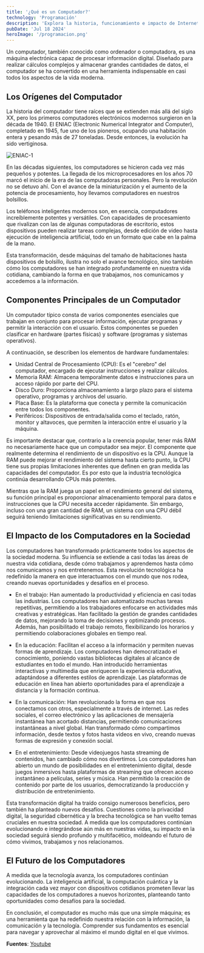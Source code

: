 ```yaml
---
title: '¿Qué es un Computador?'
technology: 'Programación'
description: 'Explora la historia, funcionamiento e impacto de Internet, la red global de computadoras que revolucionó la comunicación y el acceso a la información en todo el mundo.'
pubDate: 'Jul 18 2024'
heroImage: '/programacion.png'
---
```

Un computador, también conocido como ordenador o computadora, es una máquina electrónica capaz de procesar información digital. Diseñado para realizar cálculos complejos y almacenar grandes cantidades de datos, el computador se ha convertido en una herramienta indispensable en casi todos los aspectos de la vida moderna.

## Los Orígenes del Computador
La historia del computador tiene raíces que se extienden más allá del siglo XX, pero los primeros computadores electrónicos modernos surgieron en la década de 1940. El ENIAC (Electronic Numerical Integrator and Computer), completado en 1945, fue uno de los pioneros, ocupando una habitación entera y pesando más de 27 toneladas. Desde entonces, la evolución ha sido vertiginosa.

<img src="https://imgs.search.brave.com/6AU41xF3kgDtpwQFoN_wLhi07Z0vAedbroqQ0ph2W6w/rs:fit:500:0:0:0/g:ce/aHR0cHM6Ly9tYXNh/bnRpZ3Vvcy5jb20v/d3AtY29udGVudC91/cGxvYWRzLzIwMjEv/MDUvRU5JQUMtMS5q/cGc" alt="ENIAC-1" class="custom-image">

En las décadas siguientes, los computadores se hicieron cada vez más pequeños y potentes. La llegada de los microprocesadores en los años 70 marcó el inicio de la era de las computadoras personales. Pero la revolución no se detuvo ahí. Con el avance de la miniaturización y el aumento de la potencia de procesamiento, hoy llevamos computadores en nuestros bolsillos.

Los teléfonos inteligentes modernos son, en esencia, computadores increíblemente potentes y versátiles. Con capacidades de procesamiento que rivalizan con las de algunas computadoras de escritorio, estos dispositivos pueden realizar tareas complejas, desde edición de video hasta ejecución de inteligencia artificial, todo en un formato que cabe en la palma de la mano.

Esta transformación, desde máquinas del tamaño de habitaciones hasta dispositivos de bolsillo, ilustra no solo el avance tecnológico, sino también cómo los computadores se han integrado profundamente en nuestra vida cotidiana, cambiando la forma en que trabajamos, nos comunicamos y accedemos a la información.

## Componentes Principales de un Computador
Un computador típico consta de varios componentes esenciales que trabajan en conjunto para procesar información, ejecutar programas y permitir la interacción con el usuario. Estos componentes se pueden clasificar en hardware (partes físicas) y software (programas y sistemas operativos). 

A continuación, se describen los elementos de hardware fundamentales:
-  Unidad Central de Procesamiento (CPU): Es el "cerebro" del computador, encargado de ejecutar instrucciones y realizar cálculos.
- Memoria RAM: Almacena temporalmente datos e instrucciones para un acceso rápido por parte del CPU.
- Disco Duro: Proporciona almacenamiento a largo plazo para el sistema operativo, programas y archivos del usuario.
- Placa Base: Es la plataforma que conecta y permite la comunicación entre todos los componentes.
- Periféricos: Dispositivos de entrada/salida como el teclado, ratón, monitor y altavoces, que permiten la interacción entre el usuario y la máquina.

Es importante destacar que, contrario a la creencia popular, tener más RAM no necesariamente hace que un computador sea mejor. El componente que realmente determina el rendimiento de un dispositivo es la CPU. Aunque la RAM puede mejorar el rendimiento del sistema hasta cierto punto, la CPU tiene sus propias limitaciones inherentes que definen en gran medida las capacidades del computador. Es por esto que la industria tecnológica continúa desarrollando CPUs más potentes.

Mientras que la RAM juega un papel en el rendimiento general del sistema, su función principal es proporcionar almacenamiento temporal para datos e instrucciones que la CPU necesita acceder rápidamente. Sin embargo, incluso con una gran cantidad de RAM, un sistema con una CPU débil seguirá teniendo limitaciones significativas en su rendimiento.

## El Impacto de los Computadores en la Sociedad
Los computadores han transformado prácticamente todos los aspectos de la sociedad moderna. Su influencia se extiende a casi todas las áreas de nuestra vida cotidiana, desde cómo trabajamos y aprendemos hasta cómo nos comunicamos y nos entretenemos. Esta revolución tecnológica ha redefinido la manera en que interactuamos con el mundo que nos rodea, creando nuevas oportunidades y desafíos en el proceso.

- En el trabajo: Han aumentado la productividad y eficiencia en casi todas las industrias. Los computadores han automatizado muchas tareas repetitivas, permitiendo a los trabajadores enfocarse en actividades más creativas y estratégicas. Han facilitado la gestión de grandes cantidades de datos, mejorando la toma de decisiones y optimizando procesos. Además, han posibilitado el trabajo remoto, flexibilizando los horarios y permitiendo colaboraciones globales en tiempo real.

- En la educación: Facilitan el acceso a la información y permiten nuevas formas de aprendizaje. Los computadores han democratizado el conocimiento, poniendo vastas bibliotecas digitales al alcance de estudiantes en todo el mundo. Han introducido herramientas interactivas y multimedia que enriquecen la experiencia educativa, adaptándose a diferentes estilos de aprendizaje. Las plataformas de educación en línea han abierto oportunidades para el aprendizaje a distancia y la formación continua.

- En la comunicación: Han revolucionado la forma en que nos conectamos con otros, especialmente a través de internet. Las redes sociales, el correo electrónico y las aplicaciones de mensajería instantánea han acortado distancias, permitiendo comunicaciones instantáneas a nivel global. Han transformado cómo compartimos información, desde textos y fotos hasta videos en vivo, creando nuevas formas de expresión y conexión social.

- En el entretenimiento: Desde videojuegos hasta streaming de contenidos, han cambiado cómo nos divertimos. Los computadores han abierto un mundo de posibilidades en el entretenimiento digital, desde juegos inmersivos hasta plataformas de streaming que ofrecen acceso instantáneo a películas, series y música. Han permitido la creación de contenido por parte de los usuarios, democratizando la producción y distribución de entretenimiento.

Esta transformación digital ha traído consigo numerosos beneficios, pero también ha planteado nuevos desafíos. Cuestiones como la privacidad digital, la seguridad cibernética y la brecha tecnológica se han vuelto temas cruciales en nuestra sociedad. A medida que los computadores continúan evolucionando e integrándose aún más en nuestras vidas, su impacto en la sociedad seguirá siendo profundo y multifacético, moldeando el futuro de cómo vivimos, trabajamos y nos relacionamos.

## El Futuro de los Computadores
A medida que la tecnología avanza, los computadores continúan evolucionando. La inteligencia artificial, la computación cuántica y la integración cada vez mayor con dispositivos cotidianos prometen llevar las capacidades de los computadores a nuevos horizontes, planteando tanto oportunidades como desafíos para la sociedad.

En conclusión, el computador es mucho más que una simple máquina; es una herramienta que ha redefinido nuestra relación con la información, la comunicación y la tecnología. Comprender sus fundamentos es esencial para navegar y aprovechar al máximo el mundo digital en el que vivimos.

**Fuentes**: <a href="https://youtu.be/DTnJSsO1oEo?si=3JCsGSM01mn4MHxs" target="_blank">Youtube</a>